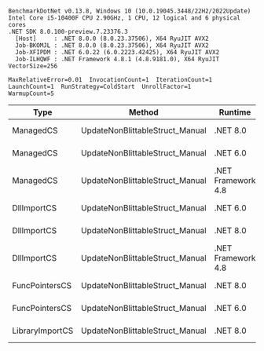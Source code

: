 ```

BenchmarkDotNet v0.13.8, Windows 10 (10.0.19045.3448/22H2/2022Update)
Intel Core i5-10400F CPU 2.90GHz, 1 CPU, 12 logical and 6 physical cores
.NET SDK 8.0.100-preview.7.23376.3
  [Host]     : .NET 8.0.0 (8.0.23.37506), X64 RyuJIT AVX2
  Job-BKOMJL : .NET 8.0.0 (8.0.23.37506), X64 RyuJIT AVX2
  Job-XFIPDM : .NET 6.0.22 (6.0.2223.42425), X64 RyuJIT AVX2
  Job-ILHQWF : .NET Framework 4.8.1 (4.8.9181.0), X64 RyuJIT VectorSize=256

MaxRelativeError=0.01  InvocationCount=1  IterationCount=1  
LaunchCount=1  RunStrategy=ColdStart  UnrollFactor=1  
WarmupCount=5  

```
| Type            | Method                          | Runtime            | input                | Mean        | Error | Median      | Min         | Max         | Allocated |
|---------------- |-------------------------------- |------------------- |--------------------- |------------:|------:|------------:|------------:|------------:|----------:|
| ManagedCS       | UpdateNonBlittableStruct_Manual | .NET 8.0           | PInvo(...)truct [49] |    497.4 μs |    NA |    497.4 μs |    497.4 μs |    497.4 μs |     480 B |
| ManagedCS       | UpdateNonBlittableStruct_Manual | .NET 6.0           | PInvo(...)truct [49] |    683.1 μs |    NA |    683.1 μs |    683.1 μs |    683.1 μs |     720 B |
| ManagedCS       | UpdateNonBlittableStruct_Manual | .NET Framework 4.8 | PInvo(...)truct [49] |    749.2 μs |    NA |    749.2 μs |    749.2 μs |    749.2 μs |         - |
| DllImportCS     | UpdateNonBlittableStruct_Manual | .NET 6.0           | PInvo(...)truct [49] | 18,584.0 μs |    NA | 18,584.0 μs | 18,584.0 μs | 18,584.0 μs |     712 B |
| DllImportCS     | UpdateNonBlittableStruct_Manual | .NET 8.0           | PInvo(...)truct [49] | 18,592.5 μs |    NA | 18,592.5 μs | 18,592.5 μs | 18,592.5 μs |     472 B |
| DllImportCS     | UpdateNonBlittableStruct_Manual | .NET Framework 4.8 | PInvo(...)truct [49] | 18,630.4 μs |    NA | 18,630.4 μs | 18,630.4 μs | 18,630.4 μs |         - |
| FuncPointersCS  | UpdateNonBlittableStruct_Manual | .NET 8.0           | PInvo(...)truct [49] | 30,260.2 μs |    NA | 30,260.2 μs | 30,260.2 μs | 30,260.2 μs |     472 B |
| FuncPointersCS  | UpdateNonBlittableStruct_Manual | .NET 6.0           | PInvo(...)truct [49] | 30,506.4 μs |    NA | 30,506.4 μs | 30,506.4 μs | 30,506.4 μs |     712 B |
| LibraryImportCS | UpdateNonBlittableStruct_Manual | .NET 8.0           | PInvo(...)truct [49] | 44,428.2 μs |    NA | 44,428.2 μs | 44,428.2 μs | 44,428.2 μs |     472 B |
